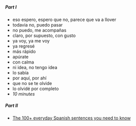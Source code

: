 
##### Part I

- eso espero, espero que no, parece que va a llover
- todavia no, puedo pasar
- no puedo, me acompañas
- claro, por supuesto, con gusto
- ya voy, ya me voy
- ya regresé
- más rápido
- apúrate
- con calma
- ni idea, no tengo idea
- lo sabía
- por aquí, por ahí
- que no se te olvide
- lo olvidé por completo
- *10 minutes*

##### Part II

- [The 100+ everyday Spanish sentences you need to know](https://www.youtube.com/watch?v=6_5FnCLLYoA)

